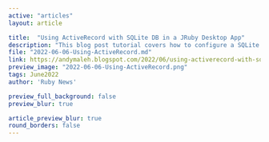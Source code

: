 ```yaml
---
active: "articles"
layout: article

title:  "Using ActiveRecord with SQLite DB in a JRuby Desktop App"
description: "This blog post tutorial covers how to configure a SQLite database and connect to it using ActiveRecord from within a Ruby desktop application, data-binding the ActiveRecord Model to the GUI View bidirectionally."
file: "2022-06-06-Using-ActiveRecord.md"
link: https://andymaleh.blogspot.com/2022/06/using-activerecord-with-sqlite-db-in.html 
preview_image: "2022-06-06-Using-ActiveRecord.png"
tags: June2022
author: 'Ruby News'

preview_full_background: false
preview_blur: true

article_preview_blur: true
round_borders: false
---
```

